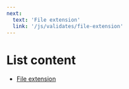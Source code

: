 ```yaml
---
next:
  text: 'File extension'
  link: '/js/validates/file-extension'
---
```


# List content

- [File extension](./file-extension.md)